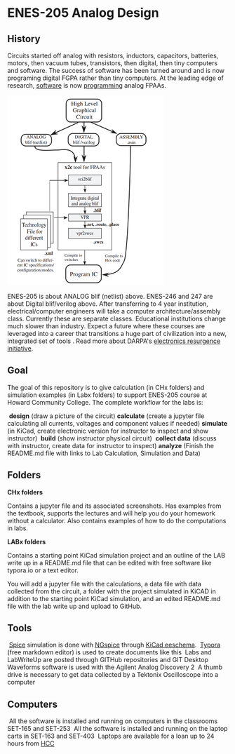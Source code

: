 # ENES-205 Analog Design

## History

Circuits started off analog with resistors, inductors, capacitors, batteries, motors, then vacuum tubes, transistors, then digital, then tiny computers and software. The success of software has been turned around and is now programing digital FGPA rather than tiny computers.  At the leading edge of research, [software](http://hasler.ece.gatech.edu/SoCFPAA/Highlevel_tools_jlpea_February2016.pdf) is now [programming](https://www.news.gatech.edu/2016/03/02/configurable-analog-chip-computes-1000-times-less-power-digital) analog FPAAs. 

![1547130934587](1547130934587.png)

ENES-205 is about ANALOG blif (netlist) above. ENES-246 and 247 are about Digital blif/verilog above.  After transferring to 4 year institution, electrical/computer engineers will take a computer architecture/assembly class. Currently these are separate classes. Educational institutions change much slower than industry. Expect a future where these courses are leveraged into a career that transitions a huge part of civilization into a new, integrated set of tools . Read more about DARPA's [electronics resurgence initiative](https://www.darpa.mil/work-with-us/electronics-resurgence-initiative). 

## Goal 

The goal of this repository is to give calculation (in CHx folders) and simulation examples (in Labx folders) to support ENES-205 course at Howard Community College.  The complete workflow for the labs is:

​	**design** (draw a picture of the circuit)
​	**calculate** (create a jupyter file calculating all currents, voltages and component values if needed)
​	**simulate** (in KiCad, create electronic version for instructor to inspect and show instructor)
​	**build** (show instructor physical circuit)
​	**collect data** (discuss with instructor, create data for instructor to inspect)
​	**analyze** (Finish the README.md file with links to Lab Calculation, Simulation and Data)

## Folders

**CHx folders**

Contains a jupyter file and its associated screenshots. Has examples from the textbook, supports the lectures and will help you do your homework without a calculator.  Also contains examples of how to do the computations in labs.  

**LABx folders**

Contains a starting point KiCad simulation project and an outline of the LAB write up in a README.md file that can be edited with free software like typora.io or a text editor. 

You will add a jupyter file with the calculations, a data file with data collected from the circuit, a folder with the project simulated in KiCAD in addition to the starting point KiCad simulation, and an edited  README.md file with the lab write up and upload to GitHub. 

## Tools

​	[Spice](https://en.wikipedia.org/wiki/SPICE) simulation is done with [NGspice](http://ngspice.sourceforge.net/docs/ngspice-manual.pdf) through [KiCad eeschema](http://ngspice.sourceforge.net/ngspice-eeschema.html). 
​	[Typora](https://typora.io/) (free markdown editor) is used to create documents like this
​	Labs and LabWriteUp are posted through GITHub repositories and  GIT Desktop
​	Waveforms software is used with the Agilent Analog Discovery 2
​	A thumb drive is necessary to get data collected by a Tektonix Oscilloscope into a computer

## Computers

​	All the software is installed and running on computers in the classrooms SET-165 and SET-253
​	All the software is installed and running on the laptop carts in SET-163 and SET-403
​	Laptops are available for a loan up to 24 hours from [HCC](http://howardcc.smartcatalogiq.com/en/2015-2016/Catalog/General-Information/Computer-Services/Laptop-Loans)
​	